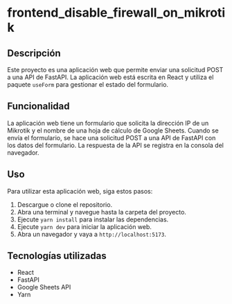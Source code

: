 # frontend_disable_firewall_on_mikrotik

## Descripción
Este proyecto es una aplicación web que permite enviar una solicitud POST a una API de FastAPI. La aplicación web está escrita en React y utiliza el paquete `useForm` para gestionar el estado del formulario.

## Funcionalidad
La aplicación web tiene un formulario que solicita la dirección IP de un Mikrotik y el nombre de una hoja de cálculo de Google Sheets. Cuando se envía el formulario, se hace una solicitud POST a una API de FastAPI con los datos del formulario. La respuesta de la API se registra en la consola del navegador.

## Uso
Para utilizar esta aplicación web, siga estos pasos:

1. Descargue o clone el repositorio.
2. Abra una terminal y navegue hasta la carpeta del proyecto.
3. Ejecute `yarn install` para instalar las dependencias.
4. Ejecute `yarn dev` para iniciar la aplicación web.
5. Abra un navegador y vaya a `http://localhost:5173`.

## Tecnologías utilizadas
- React
- FastAPI
- Google Sheets API
- Yarn
